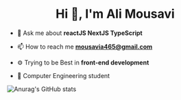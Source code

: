 <h1 align="center">Hi 👋, I'm Ali Mousavi</h1>

- 💬 Ask me about **reactJS NextJS TypeScript**

- 📫 How to reach me **mousavia465@gmail.com**

- ⚙️ Trying to be Best in **front-end development**

- 🏫 Computer Engineering student

![Anurag's GitHub stats](https://github-readme-stats.vercel.app/api?username=ali-primer&show_icons=true&theme=merko)
